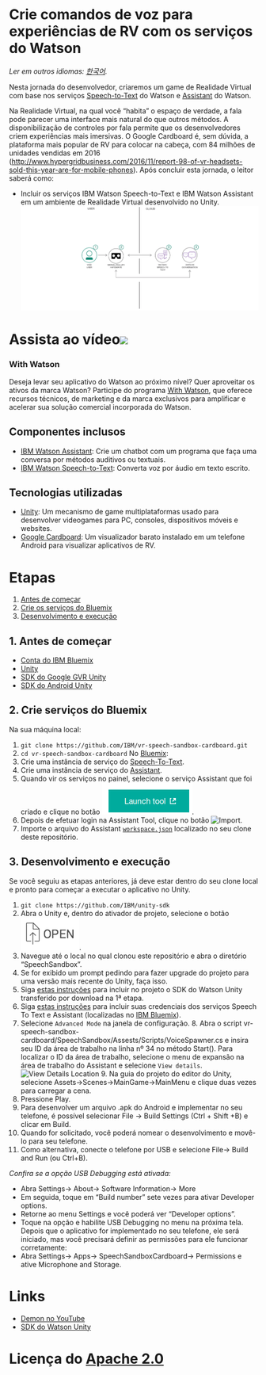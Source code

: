 ﻿# Crie comandos de voz para experiências de RV com os serviços do Watson
*Ler em outros idiomas: [한국어](README-ko.md).*

Nesta jornada do desenvolvedor, criaremos um game de Realidade Virtual com base nos serviços [Speech-to-Text](https://www.ibm.com/watson/developercloud/speech-to-text.html) do Watson e [Assistant](https://www.ibm.com/watson/developercloud/conversation.html) do Watson.

Na Realidade Virtual, na qual você “habita” o espaço de verdade, a fala pode parecer uma interface mais natural do que outros métodos. A disponibilização de controles por fala permite que os desenvolvedores criem experiências mais imersivas. O Google Cardboard é, sem dúvida, a plataforma mais popular de RV para colocar na cabeça, com 84 milhões de unidades vendidas em 2016 (http://www.hypergridbusiness.com/2016/11/report-98-of-vr-headsets-sold-this-year-are-for-mobile-phones).
Após concluir esta jornada, o leitor saberá como:
* Incluir os serviços IBM Watson Speech-to-Text e IBM Watson Assistant em um ambiente de Realidade Virtual desenvolvido no Unity.
![](doc/source/images/architecture.png)
# Assista ao vídeo[![](http://img.youtube.com/vi/rZFpUpy4y0g/0.jpg)](https://www.youtube.com/watch?v=rZFpUpy4y0g)

### With Watson

Deseja levar seu aplicativo do Watson ao próximo nível? Quer aproveitar os ativos da marca Watson? Participe do programa [With Watson](https://www.ibm.com/watson/with-watson), que oferece recursos técnicos, de marketing e da marca exclusivos para amplificar e acelerar sua solução comercial incorporada do Watson.
## Componentes inclusos
* [IBM Watson Assistant](https://www.ibm.com/watson/developercloud/conversation.html): Crie um chatbot com um programa que faça uma conversa por métodos auditivos ou textuais.
* [IBM Watson Speech-to-Text](https://www.ibm.com/watson/developercloud/speech-to-text.html): Converta voz por áudio em texto escrito.
## Tecnologias utilizadas
* [Unity](https://unity3d.com/): Um mecanismo de game multiplataformas usado para desenvolver videogames para PC, consoles, dispositivos móveis e websites.
* [Google Cardboard](https://vr.google.com/cardboard/): Um visualizador barato instalado em um telefone Android para visualizar aplicativos de RV.
# Etapas
1. [Antes de começar](#1-before-you-begin)
2. [Crie os serviços do Bluemix](#2-create-bluemix-services)
3. [Desenvolvimento e execução](#3-building-and-running)
## 1. Antes de começar
* [Conta do IBM Bluemix](http://ibm.biz/Bdimr6)
* [Unity](https://unity3d.com/get-unity/download)
* [SDK do Google GVR Unity](https://developers.google.com/vr/unity/get-started)
* [SDK do Android Unity](https://docs.unity3d.com/Manual/android-sdksetup.html)
## 2. Crie serviços do Bluemix
Na sua máquina local:
1. `git clone https://github.com/IBM/vr-speech-sandbox-cardboard.git`
2. `cd vr-speech-sandbox-cardboard`
No [Bluemix](https://cloud.ibm.com/):
1. Crie uma instância de serviço do [Speech-To-Text](https://cloud.ibm.com/catalog/speech-to-text/).
2. Crie uma instância de serviço do [Assistant](https://cloud.ibm.com/catalog/services/conversation/).
3. Quando vir os serviços no painel, selecione o serviço Assistant que foi criado e clique no botão ![Launch Tool](/doc/source/images/workspace_launch.png?raw=true).
4. Depois de efetuar login na Assistant Tool, clique no botão ![Import](/doc/source/images/import_icon.png?raw=true).
5. Importe o arquivo do Assistant [`workspace.json`](data/workspace.json) localizado no seu clone deste repositório.
## 3. Desenvolvimento e execução
Se você seguiu as etapas anteriores, já deve estar dentro do seu clone local e pronto para começar a executar o aplicativo no Unity.
1. `git clone https://github.com/IBM/unity-sdk`
2. Abra o Unity e, dentro do ativador de projeto, selecione o botão ![Open](doc/source/images/unity_open.png?raw=true).
3. Navegue até o local no qual clonou este repositório e abra o diretório “SpeechSandbox”.
4. Se for exibido um prompt pedindo para fazer upgrade do projeto para uma versão mais recente do Unity, faça isso.
5. Siga [estas instruções](https://github.com/IBM/unity-sdk#getting-the-watson-sdk-and-adding-it-to-unity) para incluir no projeto o SDK do Watson Unity transferido por download na 1ª etapa.
6. Siga [estas instruções](https://github.com/IBM/unity-sdk#configuring-your-service-credentials) para incluir suas credenciais dos serviços Speech To Text e Assistant (localizadas no [IBM Bluemix](https://cloud.ibm.com/)).
7. Selecione `Advanced Mode` na janela de configuração. 8. Abra o script vr-speech-sandbox-cardboard/SpeechSandbox/Assests/Scripts/VoiceSpawner.cs e insira seu ID da área de trabalho na linha nº 34 no método Start(). Para localizar o ID da área de trabalho, selecione o menu de expansão na área de trabalho do Assistant e selecione `View details`. ![View Details Location](doc/source/images/workspace_details.png?raw=true) 9. Na guia do projeto do editor do Unity, selecione Assets-&gt;Scenes-&gt;MainGame-&gt;MainMenu e clique duas vezes para carregar a cena.
10. Pressione Play.
11. Para desenvolver um arquivo .apk do Android e implementar no seu telefone, é possível selecionar File -&gt; Build Settings (Ctrl + Shift +B) e clicar em Build.
12. Quando for solicitado, você poderá nomear o desenvolvimento e movê-lo para seu telefone.
13. Como alternativa, conecte o telefone por USB e selecione File-&gt; Build and Run (ou Ctrl+B).

*Confira se a opção USB Debugging está ativada:*
* Abra Settings-&gt; About-&gt; Software Information-&gt; More
* Em seguida, toque em “Build number” sete vezes para ativar Developer options.
* Retorne ao menu Settings e você poderá ver “Developer options”.
* Toque na opção e habilite USB Debugging no menu na próxima tela. Depois que o aplicativo for implementado no seu telefone, ele será iniciado, mas você precisará definir as permissões para ele funcionar corretamente:
* Abra Settings-&gt; Apps-&gt; SpeechSandboxCardboard-&gt; Permissions e ative Microphone and Storage.

# Links
* [Demon no YouTube](https://www.youtube.com/watch?v=rZFpUpy4y0g)
* [SDK do Watson Unity](https://github.com/IBM/unity-sdk)

# Licença do [Apache 2.0](LICENÇA)
